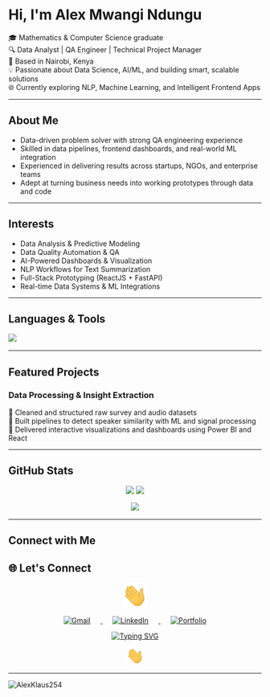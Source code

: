 <!-- README.md for AlexKlaus254 -->

# Hi, I'm Alex Mwangi Ndungu

🎓 Mathematics & Computer Science graduate  
🔍 Data Analyst | QA Engineer | Technical Project Manager  
📍 Based in Nairobi, Kenya  
💡 Passionate about Data Science, AI/ML, and building smart, scalable solutions  
🌐 Currently exploring NLP, Machine Learning, and Intelligent Frontend Apps  

---

## About Me

- Data-driven problem solver with strong QA engineering experience  
- Skilled in data pipelines, frontend dashboards, and real-world ML integration  
- Experienced in delivering results across startups, NGOs, and enterprise teams  
- Adept at turning business needs into working prototypes through data and code  

---

## Interests

- Data Analysis & Predictive Modeling  
- Data Quality Automation & QA  
- AI-Powered Dashboards & Visualization  
- NLP Workflows for Text Summarization  
- Full-Stack Prototyping (ReactJS + FastAPI)  
- Real-time Data Systems & ML Integrations  

---

## Languages & Tools

<p>
  <img src="https://skillicons.dev/icons?i=python,ai,r,tensorflow,anaconda,pytorch,postman,aws,sqlite,git,github,vscode,react,tailwind,figma,postgresql,docker,kubernetes,blender,pycharm,linux,notion,jira" />
</p>

---

## Featured Projects

### Data Processing & Insight Extraction
📌 Cleaned and structured raw survey and audio datasets  
📌 Built pipelines to detect speaker similarity with ML and signal processing  
📌 Delivered interactive visualizations and dashboards using Power BI and React  

---

## GitHub Stats

<p align="center">
  <img width="48%" src="https://github-readme-stats.vercel.app/api?username=AlexKlaus254&show_icons=true&theme=default&border_radius=10" />
  <img width="48%" src="https://github-readme-streak-stats.demolab.com/?user=AlexKlaus254&theme=default&border_radius=10" />
</p>

<p align="center">
  <img width="40%" src="https://github-readme-stats.vercel.app/api/top-langs/?username=AlexKlaus254&layout=compact&theme=default&border_radius=10" />
</p>

<!-- Snake Game Animation
<p align="center">
  <img src="https://github.com/AlexKlaus254/AlexKlaus254/blob/output/github-contribution-grid-snake.svg" alt="Snake animation" />
</p> -->

---


## Connect with Me 
<h2 align="left">🌐 Let's Connect</h2>
<p align="center">  
  <img src="https://raw.githubusercontent.com/ABSphreak/ABSphreak/master/gifs/Hi.gif" width="50px" alt="Hi animated waving hand" />
</p>

<style>
  a:hover img {
    transform: scale(1.08);
    transition: transform 0.3s ease-in-out;
  }
</style>



<p align="center">
  <a href="mailto:alexklausofficial@gmail.com" target="_blank">
    <img src="https://skillicons.dev/icons?i=gmail" alt="Gmail" width="48" height="48" style="margin: 0 20px;">
  </a>
  <a href="https://www.linkedin.com/in/alex-mwangi-klaus-254724008885-ke/" target="_blank">
    <img src="https://skillicons.dev/icons?i=linkedin" alt="LinkedIn" width="48" height="48" style="margin: 0 20px;">
  </a>
  <a href="https://alexmwangiportfolio.netlify.app/" target="_blank">
    <img src="https://skillicons.dev/icons?i=netlify" alt="Portfolio" width="48" height="48" style="margin: 0 20px;">
  </a>
</p>

<p align="center">
  <a href="https://git.io/typing-svg"><img src="https://readme-typing-svg.demolab.com?font=Fira+Code&pause=1000&width=435&lines=Hi+I'm+Alex;Data+Craftsman+%7C+Tech+Builder;Let's+Create+Something+Awesome+Together" alt="Typing SVG" /></a>
  </p>


<p align="center">
  <img src="https://raw.githubusercontent.com/ABSphreak/ABSphreak/master/gifs/Hi.gif" width="35px" alt="Hi" />
</p>





---

<p align="left">
  <img src="https://komarev.com/ghpvc/?username=AlexKlaus254&label=Profile%20views&color=0e75b6&style=flat" alt="AlexKlaus254" />
</p>
